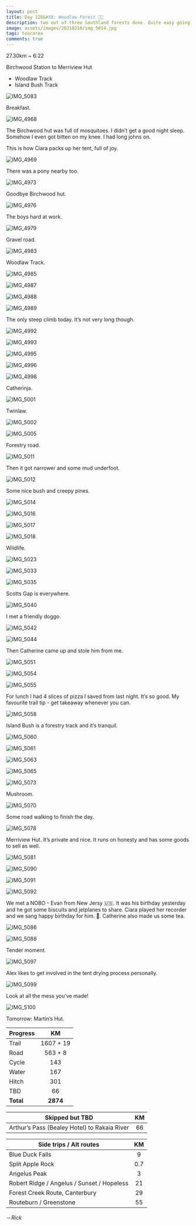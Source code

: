 ```yaml
---
layout: post
title: Day 128&#58; Woodlaw Forest 🍄🌲
description: two out of three Southland forests done. Quite easy going and a nice day to hike in.
image: assets/images/20210216/img_5014.jpg
tags: teararoa
comments: true
---
```


27.30km ~ 6:22

Birchwood Station to Merriview Hut

- Woodlaw Track
- Island Bush Track

![IMG_5083](/assets/images/20210216/img_5083.jpg)

Breakfast. 

![IMG_4968](/assets/images/20210216/img_4968.jpg)

The Birchwood hut was full of mosquitoes. I didn’t get a good night sleep. Somehow I even got bitten on my knee. I had long johns on. 

This is how Ciara packs up her tent, full of joy. 

![IMG_4969](/assets/images/20210216/img_4969.jpg)

There was a pony nearby too. 

![IMG_4973](/assets/images/20210216/img_4973.jpg)

Goodbye Birchwood hut. 

![IMG_4976](/assets/images/20210216/img_4976.jpg)

The boys hard at work. 

![IMG_4979](/assets/images/20210216/img_4979.jpg)

Gravel road. 

![IMG_4983](/assets/images/20210216/img_4983.jpg)

Woodlaw Track.

![IMG_4985](/assets/images/20210216/img_4985.jpg)

![IMG_4987](/assets/images/20210216/img_4987.jpg)

![IMG_4988](/assets/images/20210216/img_4988.jpg)

![IMG_4989](/assets/images/20210216/img_4989.jpg)

The only steep climb today. It’s not very long though. 

![IMG_4992](/assets/images/20210216/img_4992.jpg)

![IMG_4993](/assets/images/20210216/img_4993.jpg)

![IMG_4995](/assets/images/20210216/img_4995.jpg)

![IMG_4996](/assets/images/20210216/img_4996.jpg)

![IMG_4998](/assets/images/20210216/img_4998.jpg)

Catherinja. 

![IMG_5001](/assets/images/20210216/img_5001.jpg)

Twinlaw. 

![IMG_5002](/assets/images/20210216/img_5002.jpg)

![IMG_5005](/assets/images/20210216/img_5005.jpg)

Forestry road. 

![IMG_5011](/assets/images/20210216/img_5011.jpg)

Then it got narrower and some mud underfoot. 

![IMG_5012](/assets/images/20210216/img_5012.jpg)

Some nice bush and creepy pines. 

![IMG_5014](/assets/images/20210216/img_5014.jpg)

![IMG_5016](/assets/images/20210216/img_5016.jpg)

![IMG_5017](/assets/images/20210216/img_5017.jpg)

![IMG_5018](/assets/images/20210216/img_5018.jpg)

Wildlife. 

![IMG_5023](/assets/images/20210216/img_5023.jpg)

![IMG_5033](/assets/images/20210216/img_5033.jpg)

![IMG_5035](/assets/images/20210216/img_5035.jpg)

Scotts Gap is everywhere. 

![IMG_5040](/assets/images/20210216/img_5040.jpg)

I met a friendly doggo. 

![IMG_5042](/assets/images/20210216/img_5042.jpg)

![IMG_5044](/assets/images/20210216/img_5044.jpg)

Then Catherine came up and stole him from me. 

![IMG_5051](/assets/images/20210216/img_5051.jpg)

![IMG_5054](/assets/images/20210216/img_5054.jpg)

![IMG_5055](/assets/images/20210216/img_5055.jpg)

For lunch I had 4 slices of pizza I saved from last night. It’s so good. My favourite trail tip - get takeaway whenever you can. 

![IMG_5058](/assets/images/20210216/img_5058.jpg)

Island Bush is a forestry track and it’s tranquil. 

![IMG_5060](/assets/images/20210216/img_5060.jpg)

![IMG_5061](/assets/images/20210216/img_5061.jpg)

![IMG_5063](/assets/images/20210216/img_5063.jpg)

![IMG_5065](/assets/images/20210216/img_5065.jpg)

![IMG_5073](/assets/images/20210216/img_5073.jpg)

Mushroom. 

![IMG_5070](/assets/images/20210216/img_5070.jpg)

Some road walking to finish the day. 

![IMG_5078](/assets/images/20210216/img_5078.jpg)

Merriview Hut. It’s private and nice. It runs on honesty and has some goods to sell as well. 

![IMG_5081](/assets/images/20210216/img_5081.jpg)

![IMG_5090](/assets/images/20210216/img_5090.jpg)

![IMG_5091](/assets/images/20210216/img_5091.jpg)

![IMG_5092](/assets/images/20210216/img_5092.jpg)

We met a NOBO - Evan from New Jersy 🇺🇸. It was his birthday yesterday and he got some biscuits and jetplanes to share. Ciara played her recorder and we sang happy birthday for him. 🥳. Catherine also made us some tea. 

![IMG_5086](/assets/images/20210216/img_5086.jpg)

![IMG_5088](/assets/images/20210216/img_5088.jpg)

Tender moment. 

![IMG_5097](/assets/images/20210216/img_5097.jpg)

Alex likes to get involved in the tent drying process personally. 

![IMG_5099](/assets/images/20210216/img_5099.jpg)

Look at all the mess you’ve made!

![IMG_5100](/assets/images/20210216/img_5100.jpg)

Tomorrow: Martin’s Hut. 


| Progress | KM |
| ---- |:----:|
| Trail | 1607 + 19 |
| Road | 563 + 8 |
| Cycle | 143 |
| Water | 167 |
| Hitch | 301 |
| TBD | 66 |
| **Total** | **2874** |

| Skipped but TBD | KM |
| ---- |:----:|
| Arthur’s Pass (Bealey Hotel) to Rakaia River | 66 |

| Side trips / Alt routes | KM |
| ---- |:----:|
| Blue Duck Falls | 9 |
| Split Apple Rock | 0.7 |
| Angelus Peak | 3 |
| Robert Ridge / Angelus / Sunset / Hopeless | 21 |
| Forest Creek Route, Canterbury | 29 |
| Routeburn / Greenstone | 55 |

－_Rick_